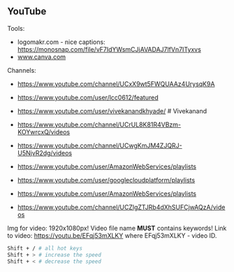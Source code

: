 YouTube
-

Tools:
* logomakr.com - nice captions: https://monosnap.com/file/vF7IdYWsmCJjAVADAJ7lfVn7ITyxvs
* www.canva.com

Channels:
* https://www.youtube.com/channel/UCxX9wt5FWQUAAz4UrysqK9A
* https://www.youtube.com/user/lcc0612/featured
* https://www.youtube.com/user/vivekanandkhyade/ # Vivekanand
* https://www.youtube.com/channel/UCrUL8K81R4VBzm-KOYwrcxQ/videos

* https://www.youtube.com/channel/UCwgKmJM4ZJQRJ-U5NjvR2dg/videos
* https://www.youtube.com/user/AmazonWebServices/playlists
* https://www.youtube.com/user/googlecloudplatform/playlists
* https://www.youtube.com/user/AmazonWebServices/playlists

* https://www.youtube.com/channel/UCZlgZTJRb4dXhSUFCjwAQzA/videos

Img for video: 1920x1080px!
Video file name **MUST** contains keywords!
Link to video: https://youtu.be/EFqj53mXLKY where EFqj53mXLKY - video ID.

````sh
Shift + / # all hot keys
Shift + > # increase the speed
Shift + < # decrease the speed
````
